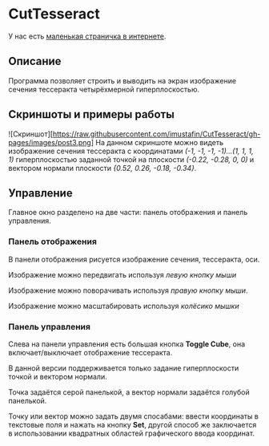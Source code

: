 # CutTesseract


У нас есть [маленькая страничка в интернете](http://imustafin.github.io/CutTesseract/).

## Описание 

Программа позволяет строить и выводить на экран 
изображение сечения тессеракта четырёхмерной гиперплоскостью.


## Скриншоты и примеры работы
 
![Скриншот][https://raw.githubusercontent.com/imustafin/CutTesseract/gh-pages/images/post3.png]
На данном скриншоте можно видеть изображение сечения тессеракта
с координатами *(-1, -1, -1, -1)...(1, 1, 1, 1)* 
гиперплоскостью заданной
точкой на плоскости *(-0.22, -0.28, 0, 0)* и
вектором нормали плоскости *{0.52, 0.26, -0.18, -0.34}*.


## Управление

Главное окно разделено на две части: панель отображения и панель управления.

### Панель отображения

В панели отображения рисуется изображение сечения, тессеракта, оси.

Изображение можно передвигать используя *левую кнопку мыши*

Изображение можно поворачивать используя *правую кнопку мыши*.

Изображение можно масштабировать используя *колёсико мышки*

### Панель управления

Слева на панели управления есть большая кнопка **Toggle Cube**, она включает/выключает
отображение тессеракта.

В данной версии поддерживается только задание гиперплоскости точкой и вектором нормали.

Точка задаётся серой панелькой, а вектор нормали задаётся голубой панелькой.

Точку или вектор можно задать двумя спосабами: ввести координаты в текстовые поля и нажать на кнопку **Set**, другой способ же заключается в использовании
квадратных областей графического ввода координат.
